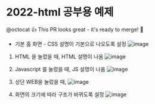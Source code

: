 # 2022-html 공부용 예제
@octocat :+1: This PR looks great - it's ready to merge! :rofl:

- 기본 홈 화면 - CSS 설명이 기본으로 나오도록 설정
![image](https://user-images.githubusercontent.com/102573192/209815092-dec0c990-253b-46c4-8274-446fd1e2dc1a.png)
1. HTML 을 눌렀을 때, HTML 설명이 나옴
![image](https://user-images.githubusercontent.com/102573192/209815326-e6aa1902-e037-4b21-9c99-5d946907348d.png)
2. Javascript 를 눌렀을 때, JS 설명이 나옴
![image](https://user-images.githubusercontent.com/102573192/209815408-097bebdf-a1f2-4c74-a649-a46aa97be0f3.png)
3. 상단 WEB을 눌렀을 때,
![image](https://user-images.githubusercontent.com/102573192/209815455-2a739581-6cdb-4e7d-94a7-252d7cf7a89f.png)

4. 화면의 크기에 따라 구조가 바뀌도록 설정
![image](https://user-images.githubusercontent.com/102573192/209815540-1cdfaeae-a029-4624-90d7-172e5e6be696.png)

